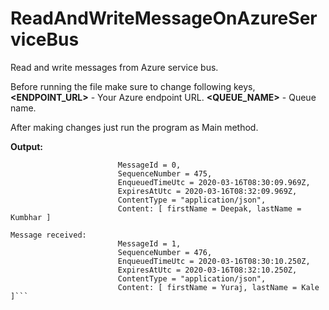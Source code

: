 # ReadAndWriteMessageOnAzureServiceBus
Read and write messages from Azure service bus.

Before running the file make sure to change following keys,
**<ENDPOINT_URL>** - Your Azure endpoint URL.
**<QUEUE_NAME>** - Queue name.


After making changes just run the program as Main method.

**Output:**
```Message received: 
						MessageId = 0, 
						SequenceNumber = 475, 
						EnqueuedTimeUtc = 2020-03-16T08:30:09.969Z,
						ExpiresAtUtc = 2020-03-16T08:32:09.969Z, 
						ContentType = "application/json",  
						Content: [ firstName = Deepak, lastName = Kumbhar ]
            
Message received: 
						MessageId = 1, 
						SequenceNumber = 476, 
						EnqueuedTimeUtc = 2020-03-16T08:30:10.250Z,
						ExpiresAtUtc = 2020-03-16T08:32:10.250Z, 
						ContentType = "application/json",  
						Content: [ firstName = Yuraj, lastName = Kale ]```
            
            
 
